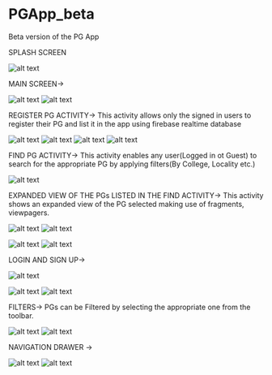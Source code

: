 # PGApp_beta
Beta version of the PG App

SPLASH SCREEN   

![alt text](screenshots/splash.png "Splash Screen")      

MAIN SCREEN->

![alt text](screenshots/main.png "Main Activity")                 ![alt text](screenshots/dialog.png "Main Activity") 

REGISTER PG ACTIVITY->
This activity allows only the signed in users to register their PG and list it in the app using firebase realtime database

![alt text](screenshots/register1.png "Register PG")               ![alt text](screenshots/register2.png "Register PG")
![alt text](screenshots/register3.png "Register PG")                 ![alt text](screenshots/register4.png "Register PG")

FIND PG ACTIVITY->
This activity enables any user(Logged in ot Guest) to search for the appropriate PG by applying filters(By College, Locality etc.)

![alt text](screenshots/findcardview.png "Find PG") 

EXPANDED VIEW OF THE PGs LISTED IN THE FIND ACTIVITY->
This activity shows an expanded view of the PG selected making use of fragments, viewpagers.

![alt text](screenshots/cardexpanded.png "Expanded Card")        ![alt text](screenshots/cardexpanded2.png "Expanded Card") 

 ![alt text](screenshots/cardexpanded4.png "Expanded Card")       ![alt text](screenshots/cardexpanded5.png "Expanded Card")
     

LOGIN AND SIGN UP->

![alt text](screenshots/login.png "Login")          

![alt text](screenshots/signup1.png "Sign Up")    ![alt text](screenshots/signup2.png "Sign Up")

FILTERS->
PGs can be Filtered by selecting the appropriate one from the toolbar.

![alt text](screenshots/filter.png "Filter")    ![alt text](screenshots/filter2.png "Filter")


NAVIGATION DRAWER ->

![alt text](screenshots/navdrawer.png "Sign Up")    ![alt text](screenshots/myaccount.png "Sign Up")
